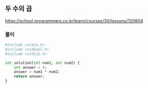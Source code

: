 ## 두 수의 곱
https://school.programmers.co.kr/learn/courses/30/lessons/120804 

### 풀이
```py
#include <stdio.h>
#include <stdbool.h>
#include <stdlib.h>

int solution(int num1, int num2) {
    int answer = 0;
    answer = num1 * num2;
    return answer;
}
```